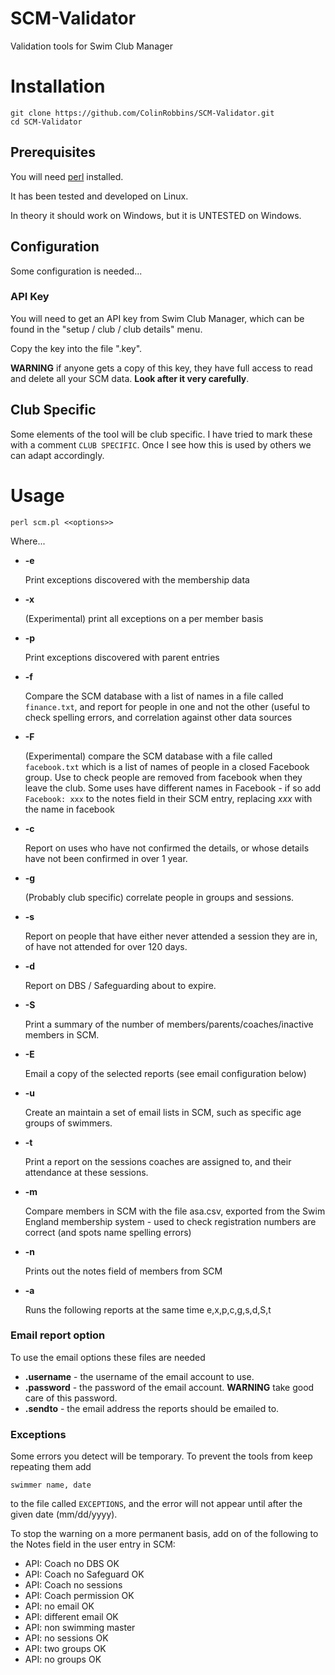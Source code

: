 # SCM-Validator
Validation tools for Swim Club Manager
# 
# Installation
```
git clone https://github.com/ColinRobbins/SCM-Validator.git
cd SCM-Validator
```
## Prerequisites 
You will need [perl](https://www.perl.org/get.html) installed.

It has been tested and developed on Linux. 

In theory it should work on Windows, but it is UNTESTED on Windows.
## Configuration
Some configuration is needed...
### API Key
You will need to get an API key from Swim Club Manager, which can be found in the "setup / club / club details" menu.

Copy the key into the file ".key".

**WARNING** if anyone gets a copy of this key, they have full access to read and delete all your SCM data.   **Look after it very carefully**.
## Club Specific
Some elements of the tool will be club specific.  I have tried to mark these with a comment ```CLUB SPECIFIC```.  Once I see how this is used by others we can adapt accordingly.
# Usage
```
perl scm.pl <<options>>
```
Where...
* **-e**

  Print exceptions discovered with the membership data
* **-x**

  (Experimental) print all exceptions on a per member basis
* **-p**

  Print exceptions discovered with parent entries
* **-f**

  Compare the SCM database with a list of names in a file called ```finance.txt```, and report for people in one and not the other (useful to check spelling errors, and correlation against other data sources
* **-F**

  (Experimental) compare the SCM database with a file called ```facebook.txt``` which is a list of names of people in a closed Facebook group.  Use to check people are removed from facebook when they leave the club.   Some uses have different names in Facebook - if so add ```Facebook: xxx``` to the notes field in their SCM entry, replacing *xxx* with the name in facebook
* **-c**

  Report on uses who have not confirmed the details, or whose details have not been confirmed in over 1 year.
* **-g**

  (Probably club specific) correlate people in groups and sessions.
* **-s**

  Report on people that have either never attended a session they are in, of have not attended for over 120 days.
* **-d**

  Report on DBS / Safeguarding about to expire.
* **-S**

  Print a summary of the number of members/parents/coaches/inactive members in SCM.
* **-E**

  Email a copy of the selected reports (see email configuration below)
* **-u**

  Create an maintain a set of email lists in SCM, such as specific age groups of swimmers.
* **-t**

  Print a report on the sessions coaches are assigned to, and their attendance at these sessions.
* **-m**

  Compare members in SCM with the file asa.csv, exported from the Swim England membership system - used to check registration numbers are correct (and spots name spelling errors)
* **-n**

  Prints out the notes field of members from SCM
* **-a**

  Runs the following reports at the same time e,x,p,c,g,s,d,S,t

### Email report option
To use the email options these files are needed
* **.username** - the username of the email account to use.
* **.password** - the password of the email account.   **WARNING** take good care of this password.
* **.sendto** - the email address the reports should be emailed to.
### Exceptions
Some errors you detect will be temporary.  To prevent the tools from keep repeating them add
```
swimmer name, date
```
to the file called ```EXCEPTIONS```, and the error will not appear until after the given date (mm/dd/yyyy).

To stop the warning on a more permanent basis, add on of the following to the Notes field in the user entry in SCM:
* API: Coach no DBS OK
* API: Coach no Safeguard OK
* API: Coach no sessions
* API: Coach permission OK
* API: no email OK
* API: different email OK
* API: non swimming master
* API: no sessions OK
* API: two groups OK
* API: no groups OK


